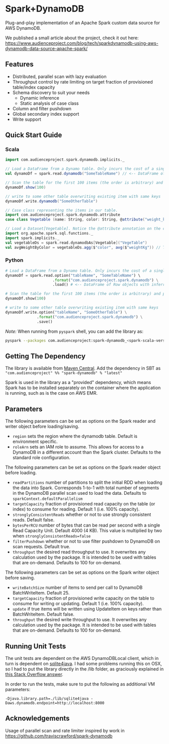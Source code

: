 # Spark+DynamoDB
Plug-and-play implementation of an Apache Spark custom data source for AWS DynamoDB.

We published a small article about the project, check it out here:
https://www.audienceproject.com/blog/tech/sparkdynamodb-using-aws-dynamodb-data-source-apache-spark/

## Features

- Distributed, parallel scan with lazy evaluation
- Throughput control by rate limiting on target fraction of provisioned table/index capacity
- Schema discovery to suit your needs
  - Dynamic inference
  - Static analysis of case class
- Column and filter pushdown
- Global secondary index support
- Write support

## Quick Start Guide

### Scala
```scala
import com.audienceproject.spark.dynamodb.implicits._

// Load a DataFrame from a Dynamo table. Only incurs the cost of a single scan for schema inference.
val dynamoDf = spark.read.dynamodb("SomeTableName") // <-- DataFrame of Row objects with inferred schema.

// Scan the table for the first 100 items (the order is arbitrary) and print them.
dynamoDf.show(100)

// write to some other table overwriting existing item with same keys
dynamoDf.write.dynamodb("SomeOtherTable")

// Case class representing the items in our table.
import com.audienceproject.spark.dynamodb.attribute
case class Vegetable (name: String, color: String, @attribute("weight_kg") weightKg: Double)

// Load a Dataset[Vegetable]. Notice the @attribute annotation on the case class - we imagine the weight attribute is named with an underscore in DynamoDB.
import org.apache.spark.sql.functions._
import spark.implicits._
val vegetableDs = spark.read.dynamodbAs[Vegetable]("VegeTable")
val avgWeightByColor = vegetableDs.agg($"color", avg($"weightKg")) // The column is called 'weightKg' in the Dataset.
```

### Python
```python
# Load a DataFrame from a Dynamo table. Only incurs the cost of a single scan for schema inference.
dynamoDf = spark.read.option("tableName", "SomeTableName") \ 
                     .format("com.audienceproject.spark.dynamodb") \
                     .load() # <-- DataFrame of Row objects with inferred schema.

# Scan the table for the first 100 items (the order is arbitrary) and print them.
dynamoDf.show(100)

# write to some other table overwriting existing item with same keys
dynamoDf.write.option("tableName", "SomeOtherTable") \
              .format("com.audienceproject.spark.dynamodb") \
              .save()
```

*Note:* When running from `pyspark` shell, you can add the library as:
```bash
pyspark --packages com.audienceproject:spark-dynamodb_<spark-scala-version>:<version>
```


## Getting The Dependency

The library is available from [Maven Central](https://mvnrepository.com/artifact/com.audienceproject/spark-dynamodb). Add the dependency in SBT as ```"com.audienceproject" %% "spark-dynamodb" % "latest"```

Spark is used in the library as a "provided" dependency, which means Spark has to be installed separately on the container where the application is running, such as is the case on AWS EMR.

## Parameters
The following parameters can be set as options on the Spark reader and writer object before loading/saving.
- `region` sets the region where the dynamodb table. Default is environment specific.
- `roleArn` sets an IAM role to assume. This allows for access to a DynamoDB in a different account than the Spark cluster. Defaults to the standard role configuration.


The following parameters can be set as options on the Spark reader object before loading.

- `readPartitions` number of partitions to split the initial RDD when loading the data into Spark. Corresponds 1-to-1 with total number of segments in the DynamoDB parallel scan used to load the data. Defaults to `sparkContext.defaultParallelism`
- `targetCapacity` fraction of provisioned read capacity on the table (or index) to consume for reading. Default 1 (i.e. 100% capacity).
- `stronglyConsistentReads` whether or not to use strongly consistent reads. Default false.
- `bytesPerRCU` number of bytes that can be read per second with a single Read Capacity Unit. Default 4000 (4 KB). This value is multiplied by two when `stronglyConsistentReads=false`
- `filterPushdown` whether or not to use filter pushdown to DynamoDB on scan requests. Default true.
- `throughput` the desired read throughput to use. It overwrites any calculation used by the package. It is intended to be used with tables that are on-demand. Defaults to 100 for on-demand.

The following parameters can be set as options on the Spark writer object before saving.

- `writeBatchSize` number of items to send per call to DynamoDB BatchWriteItem. Default 25.
- `targetCapacity` fraction of provisioned write capacity on the table to consume for writing or updating. Default 1 (i.e. 100% capacity).
- `update` if true items will be written using UpdateItem on keys rather than BatchWriteItem. Default false.
- `throughput` the desired write throughput to use. It overwrites any calculation used by the package. It is intended to be used with tables that are on-demand. Defaults to 100 for on-demand.

## Running Unit Tests
The unit tests are dependent on the AWS DynamoDBLocal client, which in turn is dependent on [sqlite4java](https://bitbucket.org/almworks/sqlite4java/src/master/). I had some problems running this on OSX, so I had to put the library directly in the /lib folder, as graciously explained in [this Stack Overflow answer](https://stackoverflow.com/questions/34137043/amazon-dynamodb-local-unknown-error-exception-or-failure/35353377#35353377).

In order to run the tests, make sure to put the following as additional VM parameters:

```-Djava.library.path=./lib/sqlite4java -Daws.dynamodb.endpoint=http://localhost:8000```

## Acknowledgements
Usage of parallel scan and rate limiter inspired by work in https://github.com/traviscrawford/spark-dynamodb
